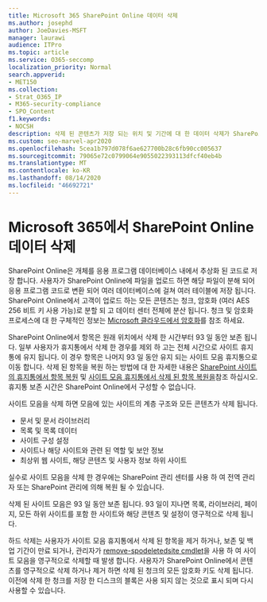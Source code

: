 ```yaml
---
title: Microsoft 365 SharePoint Online 데이터 삭제
ms.author: josephd
author: JoeDavies-MSFT
manager: laurawi
audience: ITPro
ms.topic: article
ms.service: O365-seccomp
localization_priority: Normal
search.appverid:
- MET150
ms.collection:
- Strat_O365_IP
- M365-security-compliance
- SPO_Content
f1.keywords:
- NOCSH
description: 삭제 된 콘텐츠가 저장 되는 위치 및 기간에 대 한 데이터 삭제가 SharePoint Online에서 작동 하는 방식을 알아봅니다.
ms.custom: seo-marvel-apr2020
ms.openlocfilehash: 5cea1b797d078f6ae627700b28c6fb90cc005637
ms.sourcegitcommit: 79065e72c0799064e9055022393113dfcf40eb4b
ms.translationtype: MT
ms.contentlocale: ko-KR
ms.lasthandoff: 08/14/2020
ms.locfileid: "46692721"
---
```

# <a name="sharepoint-online-data-deletion-in-microsoft-365"></a>Microsoft 365에서 SharePoint Online 데이터 삭제

SharePoint Online은 개체를 응용 프로그램 데이터베이스 내에서 추상화 된 코드로 저장 합니다. 사용자가 SharePoint Online에 파일을 업로드 하면 해당 파일이 분해 되어 응용 프로그램 코드로 변환 되어 여러 데이터베이스에 걸쳐 여러 테이블에 저장 됩니다. SharePoint Online에서 고객이 업로드 하는 모든 콘텐츠는 청크, 암호화 (여러 AES 256 비트 키 사용 가능)로 분할 되 고 데이터 센터 전체에 분산 됩니다. 청크 및 암호화 프로세스에 대 한 구체적인 정보는 [Microsoft 클라우드에서 암호화](https://docs.microsoft.com/microsoft-365/compliance/office-365-encryption-in-the-microsoft-cloud-overview)를 참조 하세요. 

SharePoint Online에서 항목은 원래 위치에서 삭제 한 시간부터 93 일 동안 보존 됩니다. 일부 사용자가 휴지통에서 삭제 한 경우를 제외 하 고는 전체 시간으로 사이트 휴지통에 유지 됩니다. 이 경우 항목은 나머지 93 일 동안 유지 되는 사이트 모음 휴지통으로 이동 합니다. 삭제 된 항목을 복원 하는 방법에 대 한 자세한 내용은 [SharePoint 사이트의 휴지통에서 항목 복원](https://support.office.com/article/6df466b6-55f2-4898-8d6e-c0dff851a0be#ID0EAADAAA=Online
) 및 [사이트 모음 휴지통에서 삭제 된 항목 복원을](https://support.office.com/article/5fa924ee-16d7-487b-9a0a-021b9062d14b)참조 하십시오. 휴지통 보존 시간은 SharePoint Online에서 구성할 수 없습니다.

사이트 모음을 삭제 하면 모음에 있는 사이트의 계층 구조와 모든 콘텐츠가 삭제 됩니다.

- 문서 및 문서 라이브러리
- 목록 및 목록 데이터
- 사이트 구성 설정
- 사이트나 해당 사이트와 관련 된 역할 및 보안 정보
- 최상위 웹 사이트, 해당 콘텐츠 및 사용자 정보 하위 사이트

실수로 사이트 모음을 삭제 한 경우에는 SharePoint 관리 센터를 사용 하 여 전역 관리자 또는 SharePoint 관리에 의해 복원 될 수 있습니다.

삭제 된 사이트 모음은 93 일 동안 보존 됩니다. 93 일이 지나면 목록, 라이브러리, 페이지, 모든 하위 사이트를 포함 한 사이트와 해당 콘텐츠 및 설정이 영구적으로 삭제 됩니다.

하드 삭제는 사용자가 사이트 모음 휴지통에서 삭제 된 항목을 제거 하거나, 보존 및 백업 기간이 만료 되거나, 관리자가 [remove-spodeletedsite cmdlet](/powershell/module/sharepoint-online/Remove-SPODeletedSite?view=sharepoint-ps)을 사용 하 여 사이트 모음을 영구적으로 삭제할 때 발생 합니다. 사용자가 SharePoint Online에서 콘텐츠를 영구적으로 삭제 하거나 제거 하면 삭제 된 청크의 모든 암호화 키도 삭제 됩니다. 이전에 삭제 한 청크를 저장 한 디스크의 블록은 사용 되지 않는 것으로 표시 되며 다시 사용할 수 있습니다.
